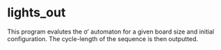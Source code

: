 # lights_out
This program evalutes the σ′ automaton for a given board size and initial configuration. The cycle-length of the sequence is then outputted.
